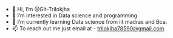 - 👋 Hi, I’m @Git-Trilokjha
- 👀 I’m interested in Data science and programming
- 🌱 I’m currently learning Data science from iit madras and Bca.
- 📫 To reach out me just email at - trilokjha78590@gmail.com

<!---
Git-Trilokjha/Git-Trilokjha is a ✨ special ✨ repository because its `README.md` (this file) appears on your GitHub profile.
You can click the Preview link to take a look at your changes.
--->
